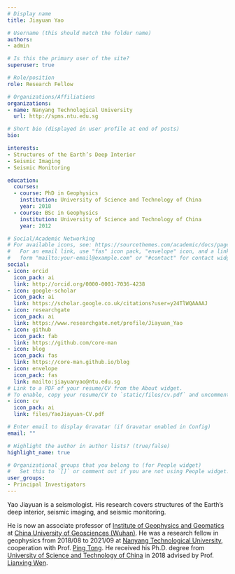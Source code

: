 ```yaml
---
# Display name
title: Jiayuan Yao

# Username (this should match the folder name)
authors:
- admin

# Is this the primary user of the site?
superuser: true

# Role/position
role: Research Fellow

# Organizations/Affiliations
organizations:
- name: Nanyang Technological University
  url: http://spms.ntu.edu.sg

# Short bio (displayed in user profile at end of posts)
bio:

interests:
- Structures of the Earth’s Deep Interior
- Seismic Imaging
- Seismic Monitoring

education:
  courses:
  - course: PhD in Geophysics
    institution: University of Science and Technology of China
    year: 2018
  - course: BSc in Geophysics
    institution: University of Science and Technology of China
    year: 2012

# Social/Academic Networking
# For available icons, see: https://sourcethemes.com/academic/docs/page-builder/#icons
#   For an email link, use "fas" icon pack, "envelope" icon, and a link in the
#   form "mailto:your-email@example.com" or "#contact" for contact widget.
social:
- icon: orcid
  icon_pack: ai
  link: http://orcid.org/0000-0001-7036-4238
- icon: google-scholar
  icon_pack: ai
  link: https://scholar.google.co.uk/citations?user=y24TlWQAAAAJ
- icon: researchgate
  icon_pack: ai
  link: https://www.researchgate.net/profile/Jiayuan_Yao
- icon: github
  icon_pack: fab
  link: https://github.com/core-man
- icon: blog
  icon_pack: fas
  link: https://core-man.github.io/blog
- icon: envelope
  icon_pack: fas
  link: mailto:jiayuanyao@ntu.edu.sg
# Link to a PDF of your resume/CV from the About widget.
# To enable, copy your resume/CV to `static/files/cv.pdf` and uncomment the lines below.
- icon: cv
  icon_pack: ai
  link: files/YaoJiayuan-CV.pdf

# Enter email to display Gravatar (if Gravatar enabled in Config)
email: ""

# Highlight the author in author lists? (true/false)
highlight_name: true

# Organizational groups that you belong to (for People widget)
#   Set this to `[]` or comment out if you are not using People widget.
user_groups:
- Principal Investigators
---
```


Yao Jiayuan is a seismologist. His research covers structures of the Earth’s deep interior,
seismic imaging, and seismic monitoring.

He is now an associate professor of
[Institute of Geophysics and Geomatics](https://dkxy.cug.edu.cn/)
at [China University of Geosciences (Wuhan)](https://www.cug.edu.cn/).
He was a research fellow in geophysics from 2018/08 to 2021/09 at
[Nanyang Technological University](http://spms.ntu.edu.sg), cooperation with
Prof. [Ping Tong](http://www.ntu.edu.sg/home/tongping).
He received his Ph.D. degree from [University of Science and Technology of China](http://en.ustc.edu.cn) in 2018 advised by Prof. [Lianxing Wen](http://geophysics.geo.sunysb.edu/wen).
